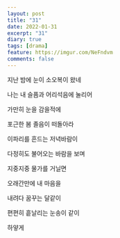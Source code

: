 ```yaml
---
layout: post
title: "31"
date: 2022-01-31
excerpt: "31"
diary: true
tags: [drama]
feature: https://imgur.com/NeFndvm
comments: false
---
```


지난 밤에 눈이 소오복이 왔네

나는 내 슬픔과 어리석음에 눌리어

가만히 눈을 감을적에

포근한 봄 졸음이 떠돌아라

이파리를 흔드는 저녁바람이

다정히도 불어오는 바람을 보며

지중지중 물가를 거닐면

오래간만에 내 마음을

내려다 꿈꾸는 달같이

편편히 흩날리는 눈송이 같이

하얗게
